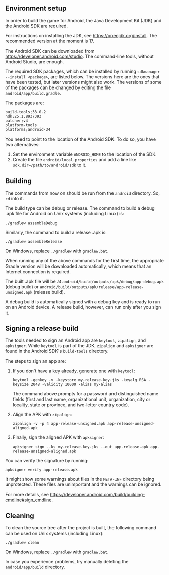 ## Environment setup

In order to build the game for Android, the Java Development Kit (JDK) and the
Android SDK are required.

For instructions on installing the JDK, see https://openjdk.org/install. The
recommended version at the moment is 17.

The Android SDK can be downloaded from https://developer.android.com/studio.
The command-line tools, without Android Studio, are enough.

The required SDK packages, which can be installed by running
``sdkmanager --install <package>``, are listed below. The versions here are the
ones that have been tested, but later versions might also work. The versions
of some of the packages can be changed by editing the file
``android/app/build.gradle``.

The packages are:
```
build-tools;33.0.2
ndk;25.1.8937393
patcher;v4
platform-tools
platforms;android-34
```

You need to point to the location of the Android SDK. To do so, you have two
alternatives:
1. Set the environment variable ``ANDROID_HOME`` to the location of the SDK.
2. Create the file ``android/local.properties`` and add a line like
   ``sdk.dir=/path/to/android/sdk`` to it.


## Building

The commands from now on should be run from the ``android`` directory. So,
``cd`` into it.

The build type can be debug or release. The command to build a debug .apk file
for Android on Unix systems (including Linux) is:
```
./gradlew assembleDebug
```

Similarly, the command to build a release .apk is:
```
./gradlew assembleRelease
```

On Windows, replace ``./gradlew`` with ``gradlew.bat``.

When running any of the above commands for the first time, the appropriate
Gradle version will be downloaded automatically, which means that an Internet
connection is required.

The built .apk file will be at
``android/build/outputs/apk/debug/app-debug.apk`` (debug build) or
``android/build/outputs/apk/release/app-release-unsigned.apk`` (release build).

A debug build is automatically signed with a debug key and is ready to run on
an Android device. A release build, however, can run only after you sign it.


## Signing a release build

The tools needed to sign an Android app are ``keytool``, ``zipalign``, and
``apksigner``. While ``keytool`` is part of the JDK, ``zipalign`` and
``apksigner`` are found in the Android SDK's ``build-tools`` directory.

The steps to sign an app are:

1. If you don't have a key already, generate one with ``keytool``:

   ```keytool -genkey -v -keystore my-release-key.jks -keyalg RSA -keysize 2048 -validity 10000 -alias my-alias```

   The command above prompts for a password and distinguished name fields
   (first and last name, organizational unit, organization, city or locality,
   state or province, and two-letter country code).

2. Align the APK with ``zipalign``:

   ```zipalign -v -p 4 app-release-unsigned.apk app-release-unsigned-aligned.apk```

3. Finally, sign the aligned APK with ``apksigner``:

   ```apksigner sign --ks my-release-key.jks --out app-release.apk app-release-unsigned-aligned.apk```

You can verify the signature by running:

```apksigner verify app-release.apk```

It might show some warnings about files in the ``META-INF`` directory being
unprotected. These files are unimportant and the warnings can be ignored.

For more details, see
https://developer.android.com/build/building-cmdline#sign_cmdline.


## Cleaning

To clean the source tree after the project is built, the following command can
be used on Unix systems (including Linux):
```
./gradlew clean
```

On Windows, replace ``./gradlew`` with ``gradlew.bat``.

In case you experience problems, try manually deleting the ``android/app/build``
directory.

